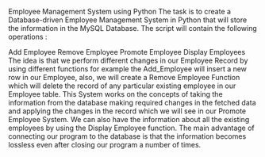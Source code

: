 Employee Management System using Python
The task is to create a Database-driven Employee Management System in Python that will store the information in the MySQL Database. The script will contain the following operations :

Add Employee
Remove Employee
Promote Employee
Display Employees
The idea is that we perform different changes in our Employee Record by using different functions for example the Add_Employee will insert a new row in our Employee, also, we will create a Remove Employee Function which will delete the record of any particular existing employee in our Employee table. This System works on the concepts of taking the information from the database making required changes in the fetched data and applying the changes in the record which we will see in our Promote Employee System. We can also have the information about all the existing employees by using the Display Employee function. The main advantage of connecting our program to the database is that the information becomes lossless even after closing our program a number of times.

